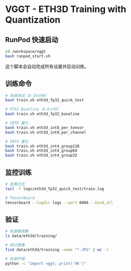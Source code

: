 # VGGT - ETH3D Training with Quantization

## RunPod 快速启动

```bash
cd /workspace/vggt
bash runpod_start.sh
```

这个脚本会自动完成所有设置并启动训练。

## 训练命令

```bash
# 快速测试（5-10分钟）
bash train.sh eth3d_fp32_quick_test

# FP32 Baseline（4-6小时）
bash train.sh eth3d_fp32_baseline

# INT8 量化
bash train.sh eth3d_int8_per_tensor
bash train.sh eth3d_int8_per_channel

# INT4 量化
bash train.sh eth3d_int4_group128
bash train.sh eth3d_int4_group64
bash train.sh eth3d_int4_group32
```

## 监控训练

```bash
# 查看日志
tail -f logs/eth3d_fp32_quick_test/train.log

# TensorBoard
tensorboard --logdir logs --port 6006 --bind_all
```

## 验证

```bash
# 检查数据集
ls data/eth3d/training/

# 统计图像
find data/eth3d/training -name "*.JPG" | wc -l

# 检查环境
python -c "import vggt; print('OK')"
```
